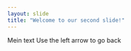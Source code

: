 ```yaml
---
layout: slide
title: "Welcome to our second slide!"
---
```

Mein text
Use the left arrow to go back
